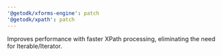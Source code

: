 ```yaml
---
'@getodk/xforms-engine': patch
'@getodk/xpath': patch
---
```


Improves performance with faster XPath processing, eliminating the need for Iterable/Iterator.
